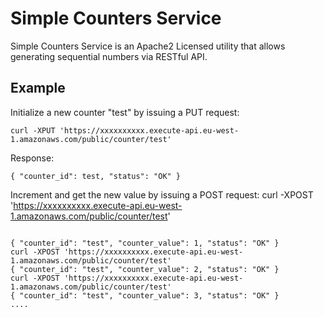 # Simple Counters Service

Simple Counters Service is an Apache2 Licensed utility that allows generating sequential numbers via RESTful API.

## Example

Initialize a new counter "test" by issuing a PUT request:
```
curl -XPUT 'https://xxxxxxxxxx.execute-api.eu-west-1.amazonaws.com/public/counter/test'
```
Response:
```
{ "counter_id": test, "status": "OK" }

```

Increment and get the new value by issuing a POST request:
curl -XPOST 'https://xxxxxxxxxx.execute-api.eu-west-1.amazonaws.com/public/counter/test'
```

{ "counter_id": "test", "counter_value": 1, "status": "OK" }
curl -XPOST 'https://xxxxxxxxxx.execute-api.eu-west-1.amazonaws.com/public/counter/test'
{ "counter_id": "test", "counter_value": 2, "status": "OK" }
curl -XPOST 'https://xxxxxxxxxx.execute-api.eu-west-1.amazonaws.com/public/counter/test'
{ "counter_id": "test", "counter_value": 3, "status": "OK" }
....

